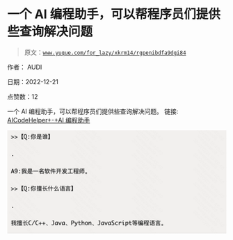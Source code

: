 # 一个 AI 编程助手，可以帮程序员们提供些查询解决问题

> 原文：[`www.yuque.com/for_lazy/xkrm14/rgpenibdfa9dgi84`](https://www.yuque.com/for_lazy/xkrm14/rgpenibdfa9dgi84)

作者： AUDI

日期：2022-12-21

点赞数：12

一个 AI 编程助手，可以帮程序员们提供些查询解决问题。 链接: [AICodeHelper+-+AI 编程助手](https://aicodehelper.com)

![](img/f6ee1077737445e31d640c8df0684b35.png)

